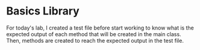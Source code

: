 # Basics Library 

For today's lab, I created a test file before start working to know what is the expected output of each method that will be created in the main class.
Then, methods are created to reach the expected output in the test file.